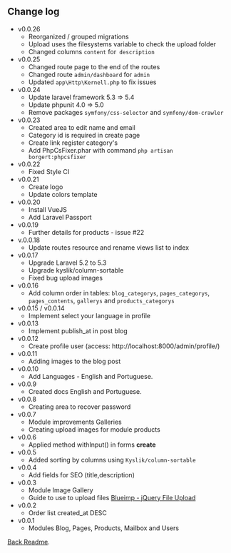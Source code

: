 
## Change log

* v0.0.26
    * Reorganized / grouped migrations
    * Upload uses the filesystems variable to check the upload folder
    * Changed columns `content` for` description`
* v0.0.25
    * Changed route page to the end of the routes
    * Changed route `admin/dashboard` for `admin`
    * Updated `app\Http\Kernell.php` to fix issues
* v0.0.24 
    * Update laravel framework 5.3 => 5.4
    * Update phpunit 4.0 => 5.0
    * Remove packages `symfony/css-selector` and `symfony/dom-crawler`
* v0.0.23
    * Created area to edit name and email
    * Category id is required in create page
    * Create link register category's
    * Add PhpCsFixer.phar with command `php artisan borgert:phpcsfixer`
* v0.0.22
    * Fixed Style CI
* v0.0.21
    * Create logo
    * Update colors template
* v0.0.20
    * Install VueJS
    * Add Laravel Passport
* v0.0.19
    * Further details for products - issue #22
* v.0.0.18
    * Update routes resource and rename views list to index
* v0.0.17
    * Upgrade Laravel 5.2 to 5.3
    * Upgrade kyslik/column-sortable
    * Fixed bug upload images
* v0.0.16
    * Add column order in tables: `blog_categorys`, `pages_categorys`, `pages_contents`, `gallerys` and `products_categorys`
* v0.0.15 / v0.0.14
    * Implement select your language in profile
* v0.0.13
    * Implement publish_at in post blog
* v0.0.12
    * Create profile user (access: http://localhost:8000/admin/profile/)
* v0.0.11
    * Adding images to the blog post
* v0.0.10
    * Add Languages - English and Portuguese.
* v0.0.9
    * Created docs English and Portuguese.
* v0.0.8
    * Creating area to recover password
* v0.0.7
    * Module improvements Galleries
    * Creating upload images for module products
* v0.0.6
    * Applied method withInput() in forms **create**
* v0.0.5
    * Added sorting by columns using `Kyslik/column-sortable`
* v0.0.4
    * Add fields for SEO (title,description)
* v0.0.3
    * Module Image Gallery
    * Guide to use to upload files [Blueimp - jQuery File Upload](https://github.com/blueimp/jQuery-File-Upload)
* v0.0.2
    * Order list created_at DESC
* v0.0.1
    * Modules Blog, Pages, Products, Mailbox and Users


[Back Readme](./README.md).


